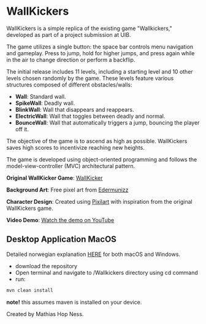 # WallKickers

WallKickers is a simple replica of the existing game "Wallkickers," developed as part of a project submission at UIB.

The game utilizes a single button: the space bar controls menu navigation and gameplay. Press to jump, hold for higher jumps, and press again while in the air to change direction or perform a backflip.

The initial release includes 11 levels, including a starting level and 10 other levels chosen randomly by the game. These levels feature various structures composed of different obstacles/walls:

- **Wall**: Standard wall.
- **SpikeWall**: Deadly wall.
- **BlinkWall**: Wall that disappears and reappears.
- **ElectricWall**: Wall that toggles between deadly and normal.
- **BounceWall**: Wall that automatically triggers a jump, bouncing the player off it.

The objective of the game is to ascend as high as possible. WallKickers saves high scores to incentivize reaching new heights.

The game is developed using object-oriented programming and follows the model-view-controller (MVC) architectural pattern.

**Original WallKicker Game**: [WallKicker](https://www.wallkickers.com/)

**Background Art**: Free pixel art from [Edermunizz](https://edermunizz.itch.io/free-pixel-art-forest)

**Character Design**: Created using [Pixilart](https://www.pixilart.com/) with inspiration from the original WallKickers game.

**Video Demo**: [Watch the demo on YouTube](https://youtu.be/kUnM1ThTlzk)

## Desktop Application MacOS
Detailed norwegian explanation [HERE](LAGINSTALLER.md) for both macOS and Windows.

- download the repository
- Open terminal and navigate to /Wallkickers directory using cd command
- run:
```zsh 
mvn clean install
```

**note!** this assumes maven is installed on your device.


Created by Mathias Hop Ness.